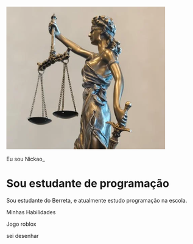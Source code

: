 <!DOCTYPE html>
<html lang="pt-br">
<head>
    <meta charset="UTF-8">
    <meta name="viewport" content="width=device-width, initial-scale=1.0">
    <link rel="stylesheet" href="style.css">
    <title>Meu portfólio</title>
</head>
<body>
    <img src="img/avatar-perfil.png" alt="avatar do nickao" srcset="">
<P>Eu sou Nickao_</P>
<h1>Sou estudante de programação</h1>
<p>Sou estudante do Berreta, e atualmente estudo programação na escola.</p>
<p>Minhas Habilidades</p>
<div>
    <p>Jogo roblox</p>
    <p>sei desenhar</p>
</div>
</body>
</html>
